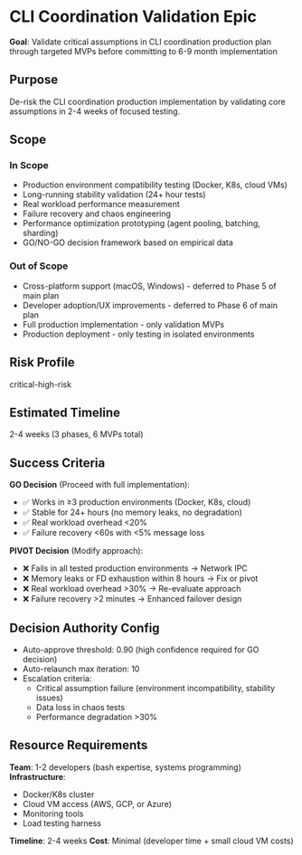 # CLI Coordination Validation Epic

**Goal**: Validate critical assumptions in CLI coordination production plan through targeted MVPs before committing to 6-9 month implementation

## Purpose

De-risk the CLI coordination production implementation by validating core assumptions in 2-4 weeks of focused testing.

## Scope

### In Scope
- Production environment compatibility testing (Docker, K8s, cloud VMs)
- Long-running stability validation (24+ hour tests)
- Real workload performance measurement
- Failure recovery and chaos engineering
- Performance optimization prototyping (agent pooling, batching, sharding)
- GO/NO-GO decision framework based on empirical data

### Out of Scope
- Cross-platform support (macOS, Windows) - deferred to Phase 5 of main plan
- Developer adoption/UX improvements - deferred to Phase 6 of main plan
- Full production implementation - only validation MVPs
- Production deployment - only testing in isolated environments

## Risk Profile
critical-high-risk

## Estimated Timeline
2-4 weeks (3 phases, 6 MVPs total)

## Success Criteria

**GO Decision** (Proceed with full implementation):
- ✅ Works in ≥3 production environments (Docker, K8s, cloud)
- ✅ Stable for 24+ hours (no memory leaks, no degradation)
- ✅ Real workload overhead <20%
- ✅ Failure recovery <60s with <5% message loss

**PIVOT Decision** (Modify approach):
- ❌ Fails in all tested production environments → Network IPC
- ❌ Memory leaks or FD exhaustion within 8 hours → Fix or pivot
- ❌ Real workload overhead >30% → Re-evaluate approach
- ❌ Failure recovery >2 minutes → Enhanced failover design

## Decision Authority Config

- Auto-approve threshold: 0.90 (high confidence required for GO decision)
- Auto-relaunch max iteration: 10
- Escalation criteria:
  - Critical assumption failure (environment incompatibility, stability issues)
  - Data loss in chaos tests
  - Performance degradation >30%

## Resource Requirements

**Team**: 1-2 developers (bash expertise, systems programming)
**Infrastructure**:
- Docker/K8s cluster
- Cloud VM access (AWS, GCP, or Azure)
- Monitoring tools
- Load testing harness

**Timeline**: 2-4 weeks
**Cost**: Minimal (developer time + small cloud VM costs)
